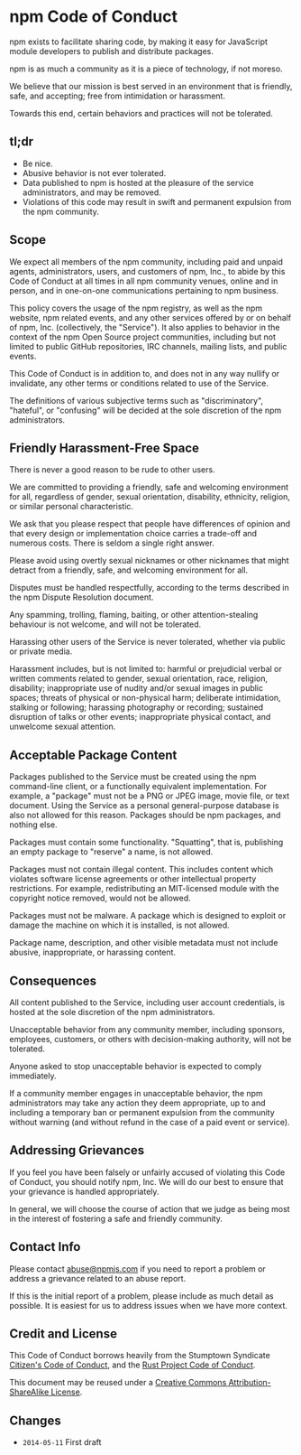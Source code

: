 # npm Code of Conduct

npm exists to facilitate sharing code, by making it easy for
JavaScript module developers to publish and distribute packages.

npm is as much a community as it is a piece of technology, if not
moreso.

We believe that our mission is best served in an environment that is
friendly, safe, and accepting; free from intimidation or harassment.

Towards this end, certain behaviors and practices will not be
tolerated.

## tl;dr

* Be nice.
* Abusive behavior is not ever tolerated.
* Data published to npm is hosted at the pleasure of the service
  administrators, and may be removed.
* Violations of this code may result in swift and permanent expulsion
  from the npm community.

## Scope

We expect all members of the npm community, including paid and unpaid
agents, administrators, users, and customers of npm, Inc., to abide by
this Code of Conduct at all times in all npm community venues, online
and in person, and in one-on-one communications pertaining to npm
business.

This policy covers the usage of the npm registry, as well as the npm
website, npm related events, and any other services offered by or on
behalf of npm, Inc. (collectively, the "Service").  It also applies to
behavior in the context of the npm Open Source project communities,
including but not limited to public GitHub repositories, IRC channels,
mailing lists, and public events.

This Code of Conduct is in addition to, and does not in any way
nullify or invalidate, any other terms or conditions related to use of
the Service.

The definitions of various subjective terms such as "discriminatory",
"hateful", or "confusing" will be decided at the sole discretion of
the npm administrators.

## Friendly Harassment-Free Space

There is never a good reason to be rude to other users.

We are committed to providing a friendly, safe and welcoming
environment for all, regardless of gender, sexual orientation,
disability, ethnicity, religion, or similar personal characteristic.

We ask that you please respect that people have differences of opinion
and that every design or implementation choice carries a trade-off and
numerous costs.  There is seldom a single right answer.

Please avoid using overtly sexual nicknames or other nicknames that
might detract from a friendly, safe, and welcoming environment for all.

Disputes must be handled respectfully, according to the terms
described in the npm Dispute Resolution document.

Any spamming, trolling, flaming, baiting, or other attention-stealing
behaviour is not welcome, and will not be tolerated.

Harassing other users of the Service is never tolerated, whether via
public or private media.

Harassment includes, but is not limited to: harmful or prejudicial
verbal or written comments related to gender, sexual orientation,
race, religion, disability; inappropriate use of nudity and/or sexual
images in public spaces; threats of physical or non-physical harm;
deliberate intimidation, stalking or following; harassing photography
or recording; sustained disruption of talks or other events;
inappropriate physical contact, and unwelcome sexual attention.

## Acceptable Package Content

Packages published to the Service must be created using the npm
command-line client, or a functionally equivalent implementation.  For
example, a "package" must not be a PNG or JPEG image, movie file, or
text document.  Using the Service as a personal general-purpose
database is also not allowed for this reason.  Packages should be npm
packages, and nothing else.

Packages must contain some functionality.  "Squatting", that is,
publishing an empty package to "reserve" a name, is not allowed.

Packages must not contain illegal content.  This includes content
which violates software license agreements or other intellectual
property restrictions.  For example, redistributing an MIT-licensed
module with the copyright notice removed, would not be allowed.

Packages must not be malware.  A package which is designed to exploit
or damage the machine on which it is installed, is not allowed.

Package name, description, and other visible metadata must not include
abusive, inappropriate, or harassing content.

## Consequences

All content published to the Service, including user account
credentials, is hosted at the sole discretion of the npm
administrators.

Unacceptable behavior from any community member, including sponsors,
employees, customers, or others with decision-making authority, will
not be tolerated.

Anyone asked to stop unacceptable behavior is expected to comply
immediately.

If a community member engages in unacceptable behavior, the npm
administrators may take any action they deem appropriate, up to and
including a temporary ban or permanent expulsion from the community
without warning (and without refund in the case of a paid event or
service).

## Addressing Grievances

If you feel you have been falsely or unfairly accused of violating
this Code of Conduct, you should notify npm, Inc.  We will do our best
to ensure that your grievance is handled appropriately.

In general, we will choose the course of action that we judge as being
most in the interest of fostering a safe and friendly community.

## Contact Info

Please contact <abuse@npmjs.com> if you need to report a problem or
address a grievance related to an abuse report.

If this is the initial report of a problem, please include as much
detail as possible.  It is easiest for us to address issues when we
have more context.

## Credit and License

This Code of Conduct borrows heavily from the Stumptown Syndicate
[Citizen's Code of Conduct](http://citizencodeofconduct.org/), and the
[Rust Project Code of
Conduct](https://github.com/mozilla/rust/wiki/Note-development-policy#conduct).

This document may be reused under a [Creative Commons
Attribution-ShareAlike
License](http://creativecommons.org/licenses/by-sa/4.0/).

## Changes

* `2014-05-11` First draft
